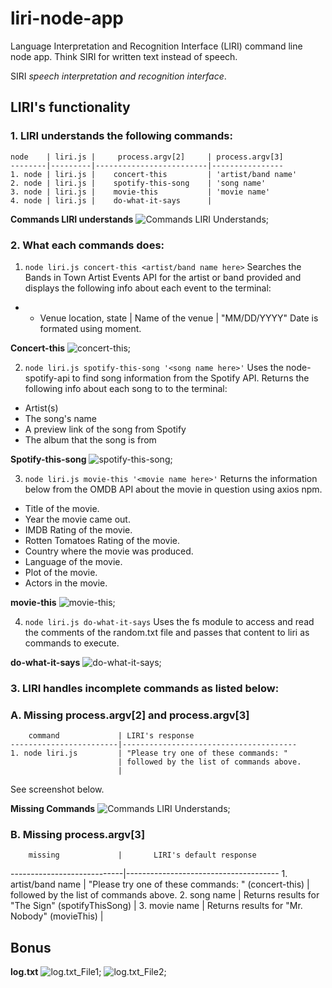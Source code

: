 # liri-node-app
Language Interpretation and Recognition Interface (LIRI) command line node app. Think SIRI for written text instead of speech. 

SIRI *speech interpretation and recognition interface*.

## LIRI's functionality

### 1. LIRI understands the following commands:
    node    | liri.js |     process.argv[2]     | process.argv[3]
    --------|---------|-------------------------|----------------
    1. node | liri.js |    concert-this         | 'artist/band name' 
    2. node | liri.js |    spotify-this-song    | 'song name'
    3. node | liri.js |    movie-this           | 'movie name'
    4. node | liri.js |    do-what-it-says      |

**Commands LIRI understands**
![Commands LIRI Understands](./screenshots_liri/liri-node-app_commands.png?raw=true);

### 2. What each commands does:
1. `node liri.js concert-this <artist/band name here>`
Searches the Bands in Town Artist Events API for the artist or band provided and displays the following info about each event to the terminal:
*  * Venue location, state | Name of the venue | "MM/DD/YYYY" 
Date is formated using moment.

**Concert-this**
![concert-this](./screenshots_liri/liri-node-app_concertThis.png);

2. `node liri.js spotify-this-song '<song name here>'`
Uses the node-spotify-api to find song information from the Spotify API. Returns the following info about each song to to the terminal:
  * Artist(s)
  * The song's name
  * A preview link of the song from Spotify
  * The album that the song is from

**Spotify-this-song**
![spotify-this-song](./screenshots_liri/liri-node-app_spotifyThisSong.png);

3. `node liri.js movie-this '<movie name here>'`
Returns the information below from the OMDB API about the movie in question using axios npm.
  * Title of the movie.
  * Year the movie came out.
  * IMDB Rating of the movie.
  * Rotten Tomatoes Rating of the movie.
  * Country where the movie was produced.
  * Language of the movie.
  * Plot of the movie.
  * Actors in the movie.

**movie-this**
![movie-this](./screenshots_liri/liri-node-app_movieThis.png);

4. `node liri.js do-what-it-says`
Uses the fs module to access and read the comments of the random.txt file and passes that content to liri as commands to execute.

**do-what-it-says**
![do-what-it-says](./screenshots_liri/liri-node-app_doWhatItSays.png);

### 3. LIRI handles incomplete commands as listed below:

### A. Missing process.argv[2] and process.argv[3]
        command             | LIRI's response
    ------------------------|---------------------------------------
    1. node liri.js         | "Please try one of these commands: "
                            | followed by the list of commands above.
                            |

See screenshot below.

**Missing Commands**
![Commands LIRI Understands](./screenshots_liri/liri-node-app_commands.png?raw=true);

### B. Missing process.argv[3]
        missing             |       LIRI's default response
----------------------------|--------------------------------------
    1. artist/band name     | "Please try one of these commands: "
    (concert-this)          | followed by the list of commands above.
    2. song name            | Returns results for "The Sign"
    (spotifyThisSong)       |
    3. movie name           | Returns results for "Mr. Nobody"
    (movieThis)             |
                            
## Bonus
**log.txt**
![log.txt_File1](./screenshots_liri/liri-node-app_logFile1.png);
![log.txt_File2](./screenshots_liri/liri-node-app_logFile2.png);
